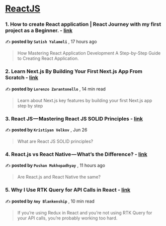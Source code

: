 
<h1><a href=https://medium.com/tag/reactjs/recommended target="_blank" rel="noopener noreferrer">ReactJS</a></h1>
<h3>1. How to create React application | React Journey with my first project as a Beginner. - <a href=https://medium.com/@satishrajyalameli/how-to-create-react-application-react-journey-with-my-first-project-as-a-beginner-423758456e9c?source=tag_recommended_feed---------0-84----------reactjs----------4a76dbde_dfce_4d7f_a7bc_27970d77556e------- target="_blank" rel="noopener noreferrer">link</a></h3>

✍️ **posted by `Satish Yalameli`** <date> , 17 hours ago</date>

<blockquote>How Mastering React Application Development A Step-by-Step Guide to Creating React Application.</blockquote>

<h3>2. Learn Next.js By Building Your First Next.js App From Scratch - <a href=https://medium.com/gitconnected/learn-next-js-by-building-your-first-next-js-app-from-scratch-8ec7cc93a9cb?source=tag_recommended_feed---------1-107----------reactjs----------4a76dbde_dfce_4d7f_a7bc_27970d77556e------- target="_blank" rel="noopener noreferrer">link</a></h3>

✍️ **posted by `Lorenzo Zarantonello`** <date> , 14 min read</date>

<blockquote>Learn about Next.js key features by building your first Next.js app step by step</blockquote>

<h3>3. React JS — Mastering React JS SOLID Principles - <a href=https://medium.com/stackademic/react-js-mastering-react-js-solid-principles-dfb48d03e565?source=tag_recommended_feed---------2-85----------reactjs----------4a76dbde_dfce_4d7f_a7bc_27970d77556e------- target="_blank" rel="noopener noreferrer">link</a></h3>

✍️ **posted by `Kristiyan Velkov`** <date> , Jun 26</date>

<blockquote>What are React JS SOLID principles?</blockquote>

<h3>4. React.js vs React Native — What’s the Difference? - <a href=https://medium.com/@mukhopadhyaypushan42/react-js-vs-react-native-whats-the-difference-c05327ec1f2c?source=tag_recommended_feed---------3-84----------reactjs----------4a76dbde_dfce_4d7f_a7bc_27970d77556e------- target="_blank" rel="noopener noreferrer">link</a></h3>

✍️ **posted by `Pushan Mukhopadhyay`** <date> , 11 hours ago</date>

<blockquote>Are React.js and React Native the same?</blockquote>

<h3>5. Why I Use RTK Query for API Calls in React - <a href=https://medium.com/codex/why-i-use-rtk-query-for-api-calls-in-react-fee9e2a4538?source=tag_recommended_feed---------4-107----------reactjs----------4a76dbde_dfce_4d7f_a7bc_27970d77556e------- target="_blank" rel="noopener noreferrer">link</a></h3>

✍️ **posted by `Amy Blankenship`** <date> , 10 min read</date>

<blockquote>If you’re using Redux in React and you’re not using RTK Query for your API calls, you’re probably working too hard.</blockquote>

